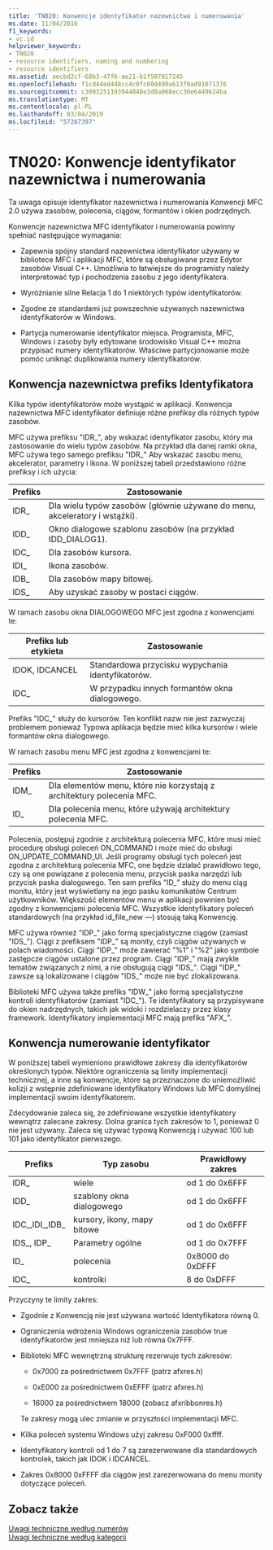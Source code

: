 ```yaml
---
title: 'TN020: Konwencje identyfikator nazewnictwa i numerowania'
ms.date: 11/04/2016
f1_keywords:
- vc.id
helpviewer_keywords:
- TN020
- resource identifiers, naming and numbering
- resource identifiers
ms.assetid: aecbd2cf-68b3-47f6-ae21-b1f507917245
ms.openlocfilehash: f1cd44ed448cc4c0fc60d490a613f0ad91071376
ms.sourcegitcommit: c3093251193944840e3d0a068ecc30e6449624ba
ms.translationtype: MT
ms.contentlocale: pl-PL
ms.lasthandoff: 03/04/2019
ms.locfileid: "57267397"
---
```

# <a name="tn020-id-naming-and-numbering-conventions"></a>TN020: Konwencje identyfikator nazewnictwa i numerowania

Ta uwaga opisuje identyfikator nazewnictwa i numerowania Konwencji MFC 2.0 używa zasobów, polecenia, ciągów, formantów i okien podrzędnych.

Konwencje nazewnictwa MFC identyfikator i numerowania powinny spełniać następujące wymagania:

- Zapewnia spójny standard nazewnictwa identyfikator używany w bibliotece MFC i aplikacji MFC, które są obsługiwane przez Edytor zasobów Visual C++. Umożliwia to łatwiejsze do programisty należy interpretować typ i pochodzenia zasobu z jego identyfikatora.

- Wyróżnianie silne Relacja 1 do 1 niektórych typów identyfikatorów.

- Zgodne ze standardami już powszechnie używanych nazewnictwa identyfikatorów w Windows.

- Partycja numerowanie identyfikator miejsca. Programista, MFC, Windows i zasoby były edytowane środowisko Visual C++ można przypisać numery identyfikatorów. Właściwe partycjonowanie może pomóc uniknąć duplikowania numery identyfikatorów.

## <a name="the-id-prefix-naming-convention"></a>Konwencja nazewnictwa prefiks Identyfikatora

Kilka typów identyfikatorów może wystąpić w aplikacji. Konwencja nazewnictwa MFC identyfikator definiuje różne prefiksy dla różnych typów zasobów.

MFC używa prefiksu "IDR_", aby wskazać identyfikator zasobu, który ma zastosowanie do wielu typów zasobów. Na przykład dla danej ramki okna, MFC używa tego samego prefiksu "IDR_" Aby wskazać zasobu menu, akcelerator, parametry i ikona. W poniższej tabeli przedstawiono różne prefiksy i ich użycia:

|Prefiks|Zastosowanie|
|------------|---------|
|IDR_|Dla wielu typów zasobów (głównie używane do menu, akceleratory i wstążki).|
|IDD_|Okno dialogowe szablonu zasobów (na przykład IDD_DIALOG1).|
|IDC_|Dla zasobów kursora.|
|IDI_|Ikona zasobów.|
|IDB_|Dla zasobów mapy bitowej.|
|IDS_|Aby uzyskać zasoby w postaci ciągów.|

W ramach zasobu okna DIALOGOWEGO MFC jest zgodna z konwencjami te:

|Prefiks lub etykieta|Zastosowanie|
|---------------------|---------|
|IDOK, IDCANCEL|Standardowa przycisku wypychania identyfikatorów.|
|IDC_|W przypadku innych formantów okna dialogowego.|

Prefiks "IDC_" służy do kursorów. Ten konflikt nazw nie jest zazwyczaj problemem ponieważ Typowa aplikacja będzie mieć kilka kursorów i wiele formantów okna dialogowego.

W ramach zasobu menu MFC jest zgodna z konwencjami te:

|Prefiks|Zastosowanie|
|------------|---------|
|IDM_|Dla elementów menu, które nie korzystają z architektury polecenia MFC.|
|ID_|Dla polecenia menu, które używają architektury polecenia MFC.|

Polecenia, postępuj zgodnie z architekturą polecenia MFC, które musi mieć procedurę obsługi poleceń ON_COMMAND i może mieć do obsługi ON_UPDATE_COMMAND_UI. Jeśli programy obsługi tych poleceń jest zgodna z architekturą polecenia MFC, one będzie działać prawidłowo tego, czy są one powiązane z polecenia menu, przycisk paska narzędzi lub przycisk paska dialogowego. Ten sam prefiks "ID_" służy do menu ciąg monitu, który jest wyświetlany na jego pasku komunikatów Centrum użytkowników. Większość elementów menu w aplikacji powinien być zgodny z konwencjami polecenia MFC. Wszystkie identyfikatory poleceń standardowych (na przykład id_file_new —) stosują taką Konwencję.

MFC używa również "IDP_" jako formą specjalistyczne ciągów (zamiast "IDS_"). Ciągi z prefiksem "IDP_" są monity, czyli ciągów używanych w polach wiadomości. Ciągi "IDP_" może zawierać "%1" i "%2" jako symbole zastępcze ciągów ustalone przez program. Ciągi "IDP_" mają zwykle tematów związanych z nimi, a nie obsługują ciągi "IDS_". Ciągi "IDP_" zawsze są lokalizowane i ciągów "IDS_" może nie być zlokalizowana.

Biblioteki MFC używa także prefiks "IDW_" jako formą specjalistyczne kontroli identyfikatorów (zamiast "IDC_"). Te identyfikatory są przypisywane do okien nadrzędnych, takich jak widoki i rozdzielaczy przez klasy framework. Identyfikatory implementacji MFC mają prefiks "AFX_".

## <a name="the-id-numbering-convention"></a>Konwencja numerowanie identyfikator

W poniższej tabeli wymieniono prawidłowe zakresy dla identyfikatorów określonych typów. Niektóre ograniczenia są limity implementacji technicznej, a inne są konwencje, które są przeznaczone do uniemożliwić kolizji z wstępnie zdefiniowane identyfikatory Windows lub MFC domyślnej implementacji swoim identyfikatorem.

Zdecydowanie zaleca się, że zdefiniowane wszystkie identyfikatory wewnątrz zalecane zakresy. Dolna granica tych zakresów to 1, ponieważ 0 nie jest używany. Zaleca się używać typową Konwencją i używać 100 lub 101 jako identyfikator pierwszego.

|Prefiks|Typ zasobu|Prawidłowy zakres|
|------------|-------------------|-----------------|
|IDR_|wiele|od 1 do 0x6FFF|
|IDD_|szablony okna dialogowego|od 1 do 0x6FFF|
|IDC_,IDI_,IDB_|kursory, ikony, mapy bitowe|od 1 do 0x6FFF|
|IDS_, IDP_|Parametry ogólne|od 1 do 0x7FFF|
|ID_|polecenia|0x8000 do 0xDFFF|
|IDC_|kontrolki|8 do 0xDFFF|

Przyczyny te limity zakres:

- Zgodnie z Konwencją nie jest używana wartość Identyfikatora równą 0.

- Ograniczenia wdrożenia Windows ograniczenia zasobów true identyfikatorów jest mniejsza niż lub równa 0x7FFF.

- Biblioteki MFC wewnętrzną strukturę rezerwuje tych zakresów:

  - 0x7000 za pośrednictwem 0x7FFF (patrz afxres.h)

  - 0xE000 za pośrednictwem 0xEFFF (patrz afxres.h)

  - 16000 za pośrednictwem 18000 (zobacz afxribbonres.h)

  Te zakresy mogą ulec zmianie w przyszłości implementacji MFC.

- Kilka poleceń systemu Windows użyj zakresu 0xF000 0xffff.

- Identyfikatory kontroli od 1 do 7 są zarezerwowane dla standardowych kontrolek, takich jak IDOK i IDCANCEL.

- Zakres 0x8000 0xFFFF dla ciągów jest zarezerwowana do menu monity dotyczące poleceń.

## <a name="see-also"></a>Zobacz także

[Uwagi techniczne według numerów](../mfc/technical-notes-by-number.md)<br/>
[Uwagi techniczne według kategorii](../mfc/technical-notes-by-category.md)
